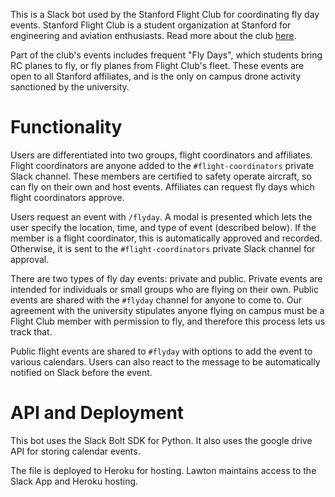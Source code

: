 This is a Slack bot used by the Stanford Flight Club for coordinating fly day events. Stanford Flight Club is a student organization at Stanford for engineering and aviation enthusiasts. Read more about the club [here](https://flightclub.sites.stanford.edu).

Part of the club's events includes frequent "Fly Days", which students bring RC planes to fly, or fly planes from Flight Club's fleet. These events are open to all Stanford affiliates, and is the only on campus drone activity sanctioned by the university. 

# Functionality
Users are differentiated into two groups, flight coordinators and affiliates. Flight coordinators are anyone added to the `#flight-coordinators` private Slack channel. These members are certified to safety operate aircraft, so can fly on their own and host events. Affiliates can request fly days which flight coordinators approve.

Users request an event with `/flyday`. A modal is presented which lets the user specify the location, time, and type of event (described below). If the member is a flight coordinator, this is automatically approved and recorded. Otherwise, it is sent to the `#flight-coordinators` private Slack channel for approval. 

There are two types of fly day events: private and public. Private events are intended for individuals or small groups who are flying on their own. Public events are shared with the `#flyday` channel for anyone to come to. Our agreement with the university stipulates anyone flying on campus must be a Flight Club member with permission to fly, and therefore this process lets us track that. 

Public flight events are shared to `#flyday` with options to add the event to various calendars. Users can also react to the message to be automatically notified on Slack before the event. 

# API and Deployment
This bot uses the Slack Bolt SDK for Python. It also uses the google drive API for storing calendar events.

The file is deployed to Heroku for hosting. Lawton maintains access to the Slack App and Heroku hosting. 
